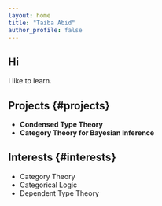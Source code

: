 ```yaml
---
layout: home 
title: "Taiba Abid"
author_profile: false
--- 
```


## Hi

I like to learn. 

## Projects {#projects}
- **Condensed Type Theory**   
- **Category Theory for Bayesian Inference**

## Interests {#interests}
- Category Theory
- Categorical Logic
- Dependent Type Theory
